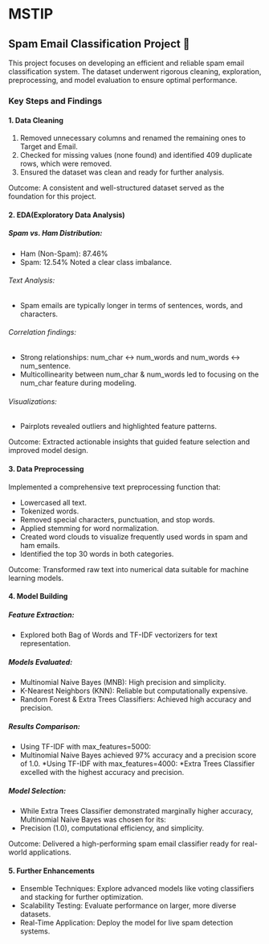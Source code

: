 # MSTIP

## Spam Email Classification Project 📧
This project focuses on developing an efficient and reliable spam email classification system. The dataset underwent rigorous cleaning, exploration, preprocessing, and model evaluation to ensure optimal performance.

### Key Steps and Findings
#### 1. Data Cleaning
1. Removed unnecessary columns and renamed the remaining ones to Target and Email.
2. Checked for missing values (none found) and identified 409 duplicate rows, which were removed.
3. Ensured the dataset was clean and ready for further analysis.

Outcome: A consistent and well-structured dataset served as the foundation for this project.

#### 2. EDA(Exploratory Data Analysis)
##### Spam vs. Ham Distribution:
* Ham (Non-Spam): 87.46%
* Spam: 12.54%
Noted a clear class imbalance.
###### Text Analysis:
* Spam emails are typically longer in terms of sentences, words, and characters.
###### Correlation findings:
* Strong relationships: num_char ↔ num_words and num_words ↔ num_sentence.
* Multicollinearity between num_char & num_words led to focusing on the num_char feature during modeling.
###### Visualizations:
* Pairplots revealed outliers and highlighted feature patterns.

Outcome: Extracted actionable insights that guided feature selection and improved model design.

#### 3. Data Preprocessing
Implemented a comprehensive text preprocessing function that:
* Lowercased all text.
* Tokenized words.
* Removed special characters, punctuation, and stop words.
* Applied stemming for word normalization.
* Created word clouds to visualize frequently used words in spam and ham emails.
* Identified the top 30 words in both categories.

Outcome: Transformed raw text into numerical data suitable for machine learning models.

#### 4. Model Building
##### Feature Extraction:
* Explored both Bag of Words and TF-IDF vectorizers for text representation.
##### Models Evaluated:
* Multinomial Naive Bayes (MNB): High precision and simplicity.
* K-Nearest Neighbors (KNN): Reliable but computationally expensive.
* Random Forest & Extra Trees Classifiers: Achieved high accuracy and precision.
##### Results Comparison:
* Using TF-IDF with max_features=5000:
* Multinomial Naive Bayes achieved 97% accuracy and a precision score of 1.0.
*Using TF-IDF with max_features=4000:
*Extra Trees Classifier excelled with the highest accuracy and precision.
##### Model Selection:
* While Extra Trees Classifier demonstrated marginally higher accuracy, Multinomial Naive Bayes was chosen for its:
* Precision (1.0), computational efficiency, and simplicity.
  
Outcome: Delivered a high-performing spam email classifier ready for real-world applications.

#### 5. Further Enhancements
* Ensemble Techniques: Explore advanced models like voting classifiers and stacking for further optimization.
* Scalability Testing: Evaluate performance on larger, more diverse datasets.
* Real-Time Application: Deploy the model for live spam detection systems.
